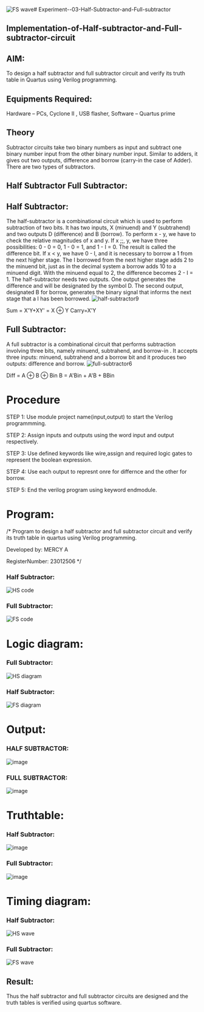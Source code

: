 ![FS wave](https://github.com/mercyarulappan/Experiment--03-Half-Subtractor-and-Full-subtractor/assets/149233730/239f8514-2485-4505-8ce0-25b0108a3e59)# Experiment--03-Half-Subtractor-and-Full-subtractor

## Implementation-of-Half-subtractor-and-Full-subtractor-circuit

## AIM:

To design a half subtractor and full subtractor circuit and verify its truth table in Quartus using Verilog programming.

## Equipments Required:

 Hardware – PCs, Cyclone II , USB flasher, Software – Quartus prime

 
## Theory
Subtractor circuits take two binary numbers as input and subtract one binary number input from the other binary number input. Similar to adders, it gives out two outputs, difference and borrow (carry-in the case of Adder). There are two types of subtractors.


## Half Subtractor Full Subtractor:

## Half Subtractor:

The half-subtractor is a combinational circuit which is used to perform subtraction of two bits. It has two inputs, X (minuend) and Y (subtrahend) and two outputs D (difference) and B (borrow). To perform x - y, we have to check the relative magnitudes of x and y. If x ;;, y, we have three possibilities: 0 - 0 = 0, 1 - 0 = 1, and 1 - I = 0. The result is called the difference bit. If x < y, we have 0 - I, and it is necessary to borrow a 1 from the next higher stage. The I borrowed from the next higher stage adds 2 to the minuend bit, just as in the decimal system a borrow adds 10 to a minuend digit. With the minuend equal to 2, the difference becomes 2 - I = 1. The half-subtractor needs two outputs. One output generates the difference and will be designated by the symbol D. The second output, designated B for borrow, generates the binary signal that informs the next stage that a I has been borrowed.
![half-subtractor9](https://user-images.githubusercontent.com/36288975/166112538-58c3bc7c-ee5d-4e6a-ac8d-8e8328efe27a.png)


Sum = X'Y+XY' = X ⊕ Y
Carry=X'Y

## Full Subtractor:

A full subtractor is a combinational circuit that performs subtraction involving three bits, namely minuend, subtrahend, and borrow-in . It accepts three inputs: minuend, subtrahend and a borrow bit and it produces two outputs: difference and borrow. 
![full-subtractor6](https://user-images.githubusercontent.com/36288975/166112541-24c68359-3de8-4674-ae22-8272ffc385ed.png)


Diff = A ⊕ B ⊕ Bin B = A'Bin + A'B + BBin

# Procedure

STEP 1: Use module project name(input,output) to start the Verilog programmming.

STEP 2: Assign inputs and outputs using the word input and output respectively.

STEP 3: Use defined keywords like wire,assign and required logic gates to represent the boolean expression.

STEP 4: Use each output to represnt onre for differnce and the other for borrow.

STEP 5: End the verilog program using keyword endmodule. 


# Program:
/*
Program to design a half subtractor and full subtractor circuit and verify its truth table in quartus using Verilog programming.


Developed by:  MERCY A

RegisterNumber:  23012506
*/
### Half Subtractor:

![HS code](https://github.com/mercyarulappan/Experiment--03-Half-Subtractor-and-Full-subtractor/assets/149233730/3f91aa68-96e0-48f2-81a1-9b1f044ddd7a)

### Full Subtractor:

![FS code](https://github.com/mercyarulappan/Experiment--03-Half-Subtractor-and-Full-subtractor/assets/149233730/02975fce-d747-43f9-b0ec-90739644e13d)


# Logic diagram:

### Full Subtractor:

![HS diagram](https://github.com/mercyarulappan/Experiment--03-Half-Subtractor-and-Full-subtractor/assets/149233730/466b46af-5510-4252-90ea-1dbe228c5376)


### Half Subtractor:

![FS diagram](https://github.com/mercyarulappan/Experiment--03-Half-Subtractor-and-Full-subtractor/assets/149233730/d7d692ac-7219-4e15-a37c-2779284bf059)


# Output:

### HALF SUBTRACTOR:

![image](https://github.com/mercyarulappan/Experiment--03-Half-Subtractor-and-Full-subtractor/assets/149233730/1301c277-2f49-4da8-bb88-450bdfa22b0b)

### FULL SUBTRACTOR:

![image](https://github.com/mercyarulappan/Experiment--03-Half-Subtractor-and-Full-subtractor/assets/149233730/c9212ddf-83b8-46de-b8bd-490a3386f131)



# Truthtable:

### Half Subtractor:

![image](https://github.com/mercyarulappan/Experiment--03-Half-Subtractor-and-Full-subtractor/assets/149233730/c87e32c4-73cd-4d03-a99e-22cf0b063445)

### Full Subtractor:

![image](https://github.com/mercyarulappan/Experiment--03-Half-Subtractor-and-Full-subtractor/assets/149233730/e4fe2cf3-3acc-4fa6-9705-a9d8ac208989)


# Timing diagram:

### Half Subtractor:

![HS wave](https://github.com/mercyarulappan/Experiment--03-Half-Subtractor-and-Full-subtractor/assets/149233730/a3fff71d-efc5-46f3-92a4-f958608f9011)

### Full Subtractor:

![FS wave](https://github.com/mercyarulappan/Experiment--03-Half-Subtractor-and-Full-subtractor/assets/149233730/20de288c-dede-4b0b-9f57-446ab528c8cb)



## Result:
Thus the half subtractor and full subtractor circuits are designed and the truth tables is verified using quartus software.
